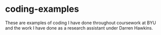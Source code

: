 # coding-examples
These are examples of coding I have done throughout coursework at BYU and the work I have done as a research assistant under Darren Hawkins. 
